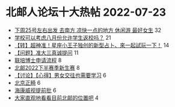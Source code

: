 # 北邮人论坛十大热帖 2022-07-23

- [下周25号左右出发 去南方 凉快一点的地方 休闲游 最好女生](https://bbs.byr.cn/article/Travel/146360) 32
- [学校可以考虑八月份允许学生返校吗？](https://bbs.byr.cn/article/Talking/6356663) 21
- [【转】超神准！星座小王子独创的新型占卜、來一起試玩一下！](https://bbs.byr.cn/article/Constellations/326533) 14
- [【问题】准大三真诚提问](https://bbs.byr.cn/article/AimGraduate/1218149) 11
- [联培博士申请流程](https://bbs.byr.cn/article/GoAbroad/387873) 8
- [北邮2022下半赛季新生赛](https://bbs.byr.cn/article/CStrike/95911) 8
- [【讨论】【心得】男女交往也需要学习](https://bbs.byr.cn/article/Feeling/3190812) 6
- [北京正畸](https://bbs.byr.cn/article/Health/229244) 6
- [海康威视提前批](https://bbs.byr.cn/article/WorkLife/1189081) 6
- [大家直观地看看目前北邮的位置吧](https://bbs.byr.cn/article/Picture/3325449) 4


